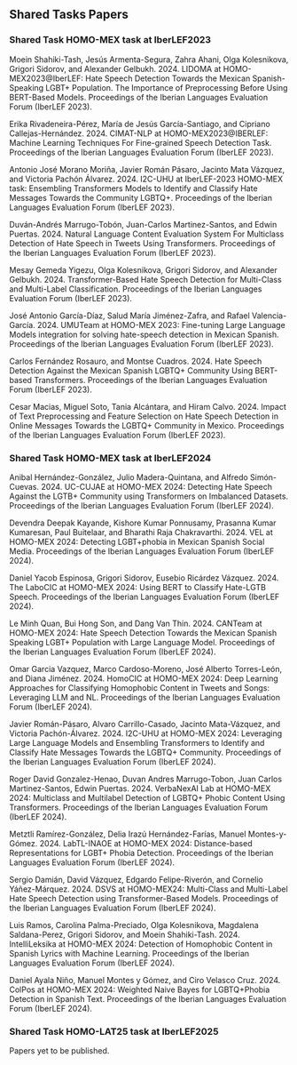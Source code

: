 ## Shared Tasks Papers

### Shared Task HOMO-MEX task at IberLEF2023

Moein Shahiki-Tash, Jesús Armenta-Segura, Zahra Ahani, Olga Kolesnikova, Grigori Sidorov, and Alexander Gelbukh. 2024. LIDOMA at HOMO-MEX2023@IberLEF: Hate Speech Detection Towards the Mexican Spanish-Speaking LGBT+ Population. The Importance of Preprocessing Before Using BERT-Based Models. Proceedings of the Iberian Languages Evaluation Forum (IberLEF 2023).

Erika Rivadeneira-Pérez, María de Jesús García-Santiago, and Cipriano Callejas-Hernández. 2024. CIMAT-NLP at HOMO-MEX2023@IBERLEF: Machine Learning Techniques For Fine-grained Speech Detection Task. Proceedings of the Iberian Languages Evaluation Forum (IberLEF 2023).

Antonio José Morano Moriña, Javier Román Pásaro, Jacinto Mata Vázquez, and Victoria Pachón Álvarez. 2024. I2C-UHU at IberLEF-2023 HOMO-MEX task: Ensembling Transformers Models to Identify and Classify Hate Messages Towards the Community LGBTQ+. Proceedings of the Iberian Languages Evaluation Forum (IberLEF 2023).

Duván-Andrés Marrugo-Tobón, Juan-Carlos Martinez-Santos, and Edwin Puertas. 2024. Natural Language Content Evaluation System For Multiclass Detection of Hate Speech in Tweets Using Transformers. Proceedings of the Iberian Languages Evaluation Forum (IberLEF 2023).

Mesay Gemeda Yigezu, Olga Kolesnikova, Grigori Sidorov, and Alexander Gelbukh. 2024. Transformer-Based Hate Speech Detection for Multi-Class and Multi-Label Classification. Proceedings of the Iberian Languages Evaluation Forum (IberLEF 2023).

José Antonio García-Díaz, Salud María Jiménez-Zafra, and Rafael Valencia-García. 2024. UMUTeam at HOMO-MEX 2023: Fine-tuning Large Language Models integration for solving hate-speech detection in Mexican Spanish. Proceedings of the Iberian Languages Evaluation Forum (IberLEF 2023).

Carlos Fernández Rosauro, and Montse Cuadros. 2024. Hate Speech Detection Against the Mexican Spanish LGBTQ+ Community Using BERT-based Transformers. Proceedings of the Iberian Languages Evaluation Forum (IberLEF 2023).

Cesar Macias, Miguel Soto, Tania Alcántara, and Hiram Calvo. 2024. Impact of Text Preprocessing and Feature Selection on Hate Speech Detection in Online Messages Towards the LGBTQ+ Community in Mexico. Proceedings of the Iberian Languages Evaluation Forum (IberLEF 2023).

### Shared Task HOMO-MEX task at IberLEF2024

Anibal Hernández-González, Julio Madera-Quintana, and Alfredo Simón-Cuevas. 2024. UC-CUJAE at HOMO-MEX 2024: Detecting Hate Speech Against the LGTB+ Community using Transformers on Imbalanced Datasets. Proceedings of the Iberian Languages Evaluation Forum (IberLEF 2024).

Devendra Deepak Kayande, Kishore Kumar Ponnusamy, Prasanna Kumar Kumaresan, Paul Buitelaar, and Bharathi Raja Chakravarthi. 2024. VEL at HOMO-MEX 2024: Detecting LGBT+phobia in Mexican Spanish Social Media. Proceedings of the Iberian Languages Evaluation Forum (IberLEF 2024).

Daniel Yacob Espinosa, Grigori Sidorov, Eusebio Ricárdez Vázquez. 2024. The LaboCIC at HOMO-MEX 2024: Using BERT to Classify Hate-LGTB Speech. Proceedings of the Iberian Languages Evaluation Forum (IberLEF 2024).

Le Minh Quan, Bui Hong Son, and Dang Van Thin. 2024. CANTeam at HOMO-MEX 2024: Hate Speech Detection Towards the Mexican Spanish Speaking LGBT+ Population with Large Language Model. Proceedings of the Iberian Languages Evaluation Forum (IberLEF 2024).

Omar Garcia Vazquez, Marco Cardoso-Moreno, José Alberto Torres-León, and Diana Jiménez. 2024. HomoCIC at HOMO-MEX 2024: Deep Learning Approaches for Classifying Homophobic Content in Tweets and Songs: Leveraging LLM and NL. Proceedings of the Iberian Languages Evaluation Forum (IberLEF 2024).

Javier Román-Pásaro, Alvaro Carrillo-Casado, Jacinto Mata-Vázquez, and Victoria Pachón-Álvarez. 2024. I2C-UHU at HOMO-MEX 2024: Leveraging Large Language Models and Ensembling Transformers to Identify and Classify Hate Messages Towards the LGBTQ+ Community. Proceedings of the Iberian Languages Evaluation Forum (IberLEF 2024).

Roger David Gonzalez-Henao, Duvan Andres Marrugo-Tobon, Juan Carlos Martinez-Santos, Edwin Puertas. 2024. VerbaNexAI Lab at HOMO-MEX 2024: Multiclass and Multilabel Detection of LGBTQ+ Phobic Content Using Transformers. Proceedings of the Iberian Languages Evaluation Forum (IberLEF 2024).

Metztli Ramírez-González, Delia Irazú Hernández-Farías, Manuel Montes-y-Gómez. 2024. LabTL-INAOE at HOMO-MEX 2024: Distance-based Representations for LGBT+ Phobia Detection. Proceedings of the Iberian Languages Evaluation Forum (IberLEF 2024).

Sergio Damián, David Vázquez, Edgardo Felipe-Riverón, and Cornelio Yáñez-Márquez. 2024. DSVS at HOMO-MEX24: Multi-Class and Multi-Label Hate Speech Detection using Transformer-Based Models. Proceedings of the Iberian Languages Evaluation Forum (IberLEF 2024).

Luis Ramos, Carolina Palma-Preciado, Olga Kolesnikova, Magdalena Saldana-Perez, Grigori Sidorov, and Moein Shahiki-Tash. 2024. IntelliLeksika at HOMO-MEX 2024: Detection of Homophobic Content in Spanish Lyrics with Machine Learning. Proceedings of the Iberian Languages Evaluation Forum (IberLEF 2024).

Daniel Ayala Niño, Manuel Montes y Gómez, and Ciro Velasco Cruz. 2024. ColPos at HOMO-MEX 2024: Weighted Naive Bayes for LGBTQ+Phobia Detection in Spanish Text. Proceedings of the Iberian Languages Evaluation Forum (IberLEF 2024).

### Shared Task HOMO-LAT25 task at IberLEF2025

Papers yet to be published.
